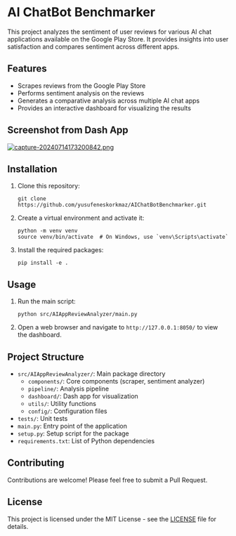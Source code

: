 # AI ChatBot Benchmarker

This project analyzes the sentiment of user reviews for various AI chat applications available on the Google Play Store. It provides insights into user satisfaction and compares sentiment across different apps.

## Features

- Scrapes reviews from the Google Play Store
- Performs sentiment analysis on the reviews
- Generates a comparative analysis across multiple AI chat apps
- Provides an interactive dashboard for visualizing the results

## Screenshot from Dash App
[![capture-20240714173200842.png](https://i.postimg.cc/SRt34FT4/capture-20240714173200842.png)](https://postimg.cc/BPHM5yf7)

## Installation

1. Clone this repository:
   ```
   git clone https://github.com/yusufeneskorkmaz/AIChatBotBenchmarker.git
   ```

2. Create a virtual environment and activate it:
   ```
   python -m venv venv
   source venv/bin/activate  # On Windows, use `venv\Scripts\activate`
   ```

3. Install the required packages:
   ```
   pip install -e .
   ```

## Usage

1. Run the main script:
   ```
   python src/AIAppReviewAnalyzer/main.py
   ```

2. Open a web browser and navigate to `http://127.0.0.1:8050/` to view the dashboard.

## Project Structure

- `src/AIAppReviewAnalyzer/`: Main package directory
  - `components/`: Core components (scraper, sentiment analyzer)
  - `pipeline/`: Analysis pipeline
  - `dashboard/`: Dash app for visualization
  - `utils/`: Utility functions
  - `config/`: Configuration files
- `tests/`: Unit tests
- `main.py`: Entry point of the application
- `setup.py`: Setup script for the package
- `requirements.txt`: List of Python dependencies

## Contributing

Contributions are welcome! Please feel free to submit a Pull Request.

## License

This project is licensed under the MIT License - see the [LICENSE](LICENSE) file for details.

